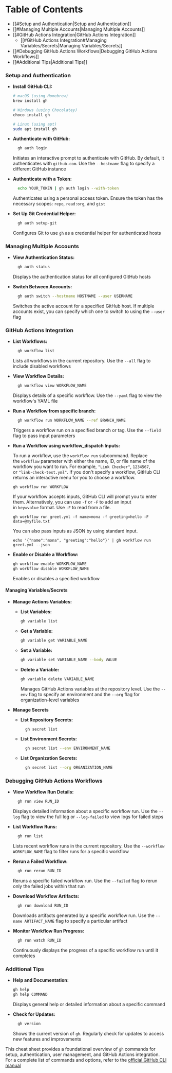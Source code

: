 
# Table of Contents

- [[#Setup and Authentication|Setup and Authentication]]
- [[#Managing Multiple Accounts|Managing Multiple Accounts]]
- [[#GitHub Actions Integration|GitHub Actions Integration]]
	- [[#GitHub Actions Integration#Managing Variables/Secrets|Managing Variables/Secrets]]
- [[#Debugging GitHub Actions Workflows|Debugging GitHub Actions Workflows]]
- [[#Additional Tips|Additional Tips]]

### Setup and Authentication

- **Install GitHub CLI:**
	
	```bash
	# macOS (using Homebrew)
	brew install gh
	
	# Windows (using Chocolatey)
	choco install gh
	
	# Linux (using apt)
	sudo apt install gh
	```
	

- **Authenticate with GitHub:**
	
	```bash
	  gh auth login
	```
	
	Initiates an interactive prompt to authenticate with GitHub. By default, it authenticates with `github.com`. Use the `--hostname` flag to specify a different GitHub instance

- **Authenticate with a Token:**

	```bash
	  echo YOUR_TOKEN | gh auth login --with-token
	```
	
	Authenticates using a personal access token. Ensure the token has the necessary scopes: `repo`, `read:org`, and `gist`

- **Set Up Git Credential Helper:**
	
	```bash
	  gh auth setup-git
	```
	
	Configures Git to use `gh` as a credential helper for authenticated hosts

### Managing Multiple Accounts

- **View Authentication Status:**
	
	```bash
	  gh auth status
	```
	
	Displays the authentication status for all configured GitHub hosts

- **Switch Between Accounts:**
	
	```bash
	  gh auth switch --hostname HOSTNAME --user USERNAME
	```
	
	Switches the active account for a specified GitHub host. If multiple accounts exist, you can specify which one to switch to using the `--user` flag

### GitHub Actions Integration

- **List Workflows:**
	
	```bash
	  gh workflow list
	```
	
	Lists all workflows in the current repository. Use the `--all` flag to include disabled workflows

- **View Workflow Details:**
	
	```bash
	  gh workflow view WORKFLOW_NAME
	```
	
	Displays details of a specific workflow. Use the `--yaml` flag to view the workflow's YAML file

- **Run a Workflow from specific branch:**

	```bash
	  gh workflow run WORKFLOW_NAME --ref BRANCH_NAME
	```
	
	Triggers a workflow run on a specified branch or tag. Use the `--field` flag to pass input parameters

- **Run a Workflow using workflow_dispatch Inputs:**

	To run a workflow, use the `workflow run` subcommand. Replace the `workflow` parameter with either the name, ID, or file name of the workflow you want to run. For example, `"Link Checker"`, `1234567`, or `"link-check-test.yml"`. If you don't specify a workflow, GitHub CLI returns an interactive menu for you to choose a workflow.
	
	```shell
	gh workflow run WORKFLOW
	```
	
	If your workflow accepts inputs, GitHub CLI will prompt you to enter them. Alternatively, you can use `-f` or `-F` to add an input in `key=value` format. Use `-F` to read from a file.
	
	```shell
	gh workflow run greet.yml -f name=mona -f greeting=hello -F data=@myfile.txt
	```
	
	You can also pass inputs as JSON by using standard input.
	
	```shell
	echo '{"name":"mona", "greeting":"hello"}' | gh workflow run greet.yml --json
	```

- **Enable or Disable a Workflow:**
	
	```bash
	gh workflow enable WORKFLOW_NAME
	gh workflow disable WORKFLOW_NAME
	```
	
	Enables or disables a specified workflow

#### Managing Variables/Secrets

- **Manage Actions Variables:**
    - **List Variables:**
        
        ```bash
        gh variable list
        ```
        
    - **Get a Variable:**
        
        ```bash
        gh variable get VARIABLE_NAME
        ```
        
    - **Set a Variable:**
        
        ```bash
        gh variable set VARIABLE_NAME --body VALUE
        ```
        
    - **Delete a Variable:**
        
        ```bash
        gh variable delete VARIABLE_NAME
        ```
        
        Manages GitHub Actions variables at the repository level. Use the `--env` flag to specify an environment and the `--org` flag for organization-level variables

- **Manage Secrets**

	- **List Repository Secrets:**
	
		```bash
		  gh secret list
		```
	
	- **List Environment Secrets:**
	
		```bash
		  gh secret list --env ENVIRONMENT_NAME
		```
	
	- **List Organization Secrets:**
	
		```bash
		  gh secret list --org ORGANIZATION_NAME
		```
	

### Debugging GitHub Actions Workflows

- **View Workflow Run Details:**
	
	```bash
	  gh run view RUN_ID
	```
	
	Displays detailed information about a specific workflow run. Use the `--log` flag to view the full log or `--log-failed` to view logs for failed steps

- **List Workflow Runs:**
	
	```bash
	  gh run list
	```
	
	Lists recent workflow runs in the current repository. Use the `--workflow WORKFLOW_NAME` flag to filter runs for a specific workflow

- **Rerun a Failed Workflow:**
	
	```bash
	  gh run rerun RUN_ID
	```
	
	Reruns a specific failed workflow run. Use the `--failed` flag to rerun only the failed jobs within that run

- **Download Workflow Artifacts:**
	
	```bash
	  gh run download RUN_ID
	```
	
	Downloads artifacts generated by a specific workflow run. Use the `--name ARTIFACT_NAME` flag to specify a particular artifact

- **Monitor Workflow Run Progress:**
	
	```bash
	  gh run watch RUN_ID
	```
	
	Continuously displays the progress of a specific workflow run until it completes

### Additional Tips

- **Help and Documentation:**
	
	```bash
	gh help
	gh help COMMAND
	```
	
	Displays general help or detailed information about a specific command

- **Check for Updates:**

	```bash
	  gh version
	```
	
	Shows the current version of `gh`. Regularly check for updates to access new features and improvements

This cheat sheet provides a foundational overview of `gh` commands for setup, authentication, user management, and GitHub Actions integration. For a complete list of commands and options, refer to the [official GitHub CLI manual](https://cli.github.com/manual/)